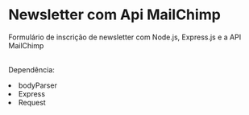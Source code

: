 # Newsletter com Api MailChimp
Formulário de inscrição de newsletter  com Node.js, Express.js e a API MailChimp
<br>
<br>

Dependência:
 <p>   <li>bodyParser</li>
    <li>Express</li>
    <li>Request</li>
    <p>
